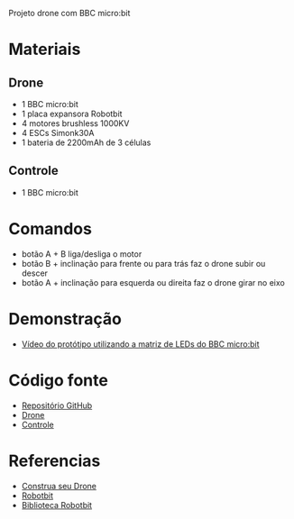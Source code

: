 Projeto drone com BBC micro:bit

# Materiais

## Drone
- 1 BBC micro:bit
- 1 placa expansora Robotbit
- 4 motores brushless 1000KV
- 4 ESCs Simonk30A
- 1 bateria de 2200mAh de 3 células

## Controle
- 1 BBC micro:bit

# Comandos
- botão A + B liga/desliga o motor
- botão B + inclinação para frente ou para trás faz o drone subir ou descer
- botão A + inclinação para esquerda ou direita faz o drone girar no eixo

# Demonstração
- [Vídeo do protótipo utilizando a matriz de LEDs do BBC micro:bit](https://youtu.be/twl8z7fc-IY)

# Código fonte
- [Repositório GitHub](https://github.com/jaafreitas/dronebit)
- [Drone](microbitDrone.js)
- [Controle](microbitDroneControle.js)

# Referencias
- [Construa seu Drone](https://www.youtube.com/watch?v=972Z_QBTgM8)
- [Robotbit](https://makecode.microbit.org/pkg/kittenbot/pxt-robotbit)
- [Biblioteca Robotbit](https://github.com/kittenbot/pxt-robotbit)
